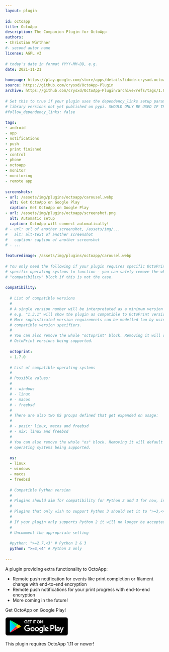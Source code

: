 ```yaml
---
layout: plugin

id: octoapp
title: OctoApp
description: The Companion Plugin for OctoApp
authors:
- Christian Würthner
#- second autor name
license: AGPL v3

# today's date in format YYYY-MM-DD, e.g.
date: 2021-11-21

homepage: https://play.google.com/store/apps/details?id=de.crysxd.octoapp&hl=en&gl=US
source: https://github.com/crysxd/OctoApp-Plugin
archive: https://github.com/crysxd/OctoApp-Plugin/archive/refs/tags/1.0.2.zip

# Set this to true if your plugin uses the dependency_links setup parameter to include
# library versions not yet published on pypi. SHOULD ONLY BE USED IF THERE IS NO OTHER OPTION!
#follow_dependency_links: false

tags:
- android
- app
- notifications
- push
- print finished
- control
- phone
- octoapp
- monitor
- monitoring
- remote app

screenshots:
- url: /assets/img/plugins/octoapp/carousel.webp
  alt: Get OctoApp on Google Play
  caption: Get OctoApp on Google Play
- url: /assets/img/plugins/octoapp/screenshot.png
  alt: Automatic setup
  caption: OctoApp will connect automatically!
# - url: url of another screenshot, /assets/img/...
#   alt: alt-text of another screenshot
#   caption: caption of another screenshot
# - ...

featuredimage: /assets/img/plugins/octoapp/carousel.webp

# You only need the following if your plugin requires specific OctoPrint versions or
# specific operating systems to function - you can safely remove the whole
# "compatibility" block if this is not the case.

compatibility:

  # List of compatible versions
  #
  # A single version number will be interpretated as a minimum version requirement,
  # e.g. "1.3.1" will show the plugin as compatible to OctoPrint versions 1.3.1 and up.
  # More sophisticated version requirements can be modelled too by using PEP440
  # compatible version specifiers.
  #
  # You can also remove the whole "octoprint" block. Removing it will default to all
  # OctoPrint versions being supported.

  octoprint:
  - 1.7.0

  # List of compatible operating systems
  #
  # Possible values:
  #
  # - windows
  # - linux
  # - macos
  # - freebsd
  #
  # There are also two OS groups defined that get expanded on usage:
  #
  # - posix: linux, macos and freebsd
  # - nix: linux and freebsd
  #
  # You can also remove the whole "os" block. Removing it will default to all
  # operating systems being supported.

  os:
  - linux
  - windows
  - macos
  - freebsd

  # Compatible Python version
  #
  # Plugins should aim for compatibility for Python 2 and 3 for now, in which case the value should be ">=2.7,<4".
  #
  # Plugins that only wish to support Python 3 should set it to ">=3,<4".
  #
  # If your plugin only supports Python 2 it will no longer be accepted on the plugin repository.
  #
  # Uncomment the appropriate setting

  #python: ">=2.7,<3" # Python 2 & 3
  python: ">=3,<4" # Python 3 only

---
```


A plugin providing extra functionality to OctoApp:

- Remote push notification for events like print completion or filament change with end-to-end encryption
- Remote push notifications for your print progress with end-to-end encryption
- More coming in the future!

Get OctoApp on Google Play!

[![Google Play](/assets/img/plugins/octoapp/google_play.png)](https://play.google.com/store/apps/details?id=de.crysxd.octoapp&hl=en&gl=US)

This plugin requires OctoApp 1.11 or newer!